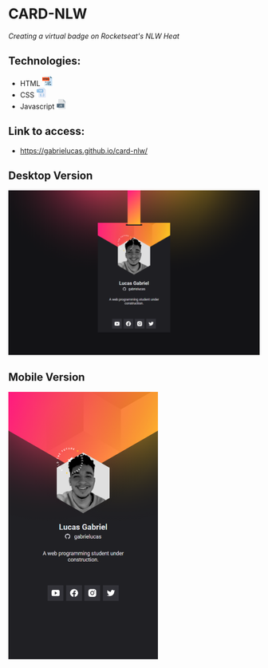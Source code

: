 # CARD-NLW

*Creating a virtual badge on Rocketseat's NLW Heat* 

## Technologies:

- HTML <img src="/images/html.png" width="20"/>
- CSS <img src="/images/css.png" width="20"/>
- Javascript <img src="/images/js.png" width="20"/>

## Link to access: 

- https://gabrielucas.github.io/card-nlw/

## Desktop Version 
<img src="/images/card-nlw-desk.png" alt="Desktop Version" width="600" style="margin: 0 auto;"/>

## Mobile Version
<img src="/images/card-nlw-mobile.png" alt="Mobile Version" width="300" style="margin: 0 auto;"/>
